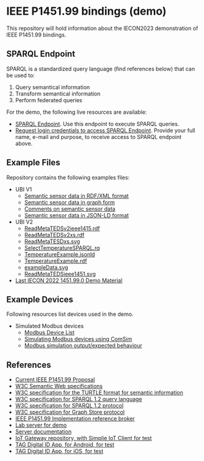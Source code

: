IEEE P1451.99 bindings (demo)
===============================

This repository will hold information about the IECON2023 demonstration of IEEE P1451.99 bindings.

SPARQL Endpoint
-----------------

SPARQL is a standardized query language (find references below) that can be used to:

1. Query semantical information
2. Transform semantical information
3. Perform federated queries

For the demo, the following live resources are available:

* [SPARQL Endpoint](https://lab.tagroot.io/Sparql.md). Use this endpoint to execute SPARQL queries.
* [Request login credentials to access SPARQL Endpoint](https://lab.tagroot.io/Feedback.md). Provide your full name, e-mail and purpose, to receive access to SPARQL endpoint above.


Example Files
---------------

Repository contains the following examples files:

* UBI V1
	* [Semantic sensor data in RDF/XML format](UBI/V1/ReadTEDSExample.rdf)
	* [Semantic sensor data in graph form](UBI/V1/ReadTEDSExample.png)
	* [Comments on semantic sensor data](UBI/V1/CommentsOnRDF.md)
	* [Semantic sensor data in JSON-LD format](UBI/V1/ReadTEDSExample.jsonld)
* UBI V2
	* [ReadMetaTEDSv2ieee1415.rdf](UBI/V2/ReadMetaTEDSv2ieee1415.rdf)
	* [ReadMetaTEDSv2xs.rdf](UBI/V2/ReadMetaTEDSv2xs.rdf)
	* [ReadMetaTESDxs.svg](UBI/V2/ReadMetaTESDxs.svg)
	* [SelectTemperatureSPARQL.rq](UBI/V2/SelectTemperatureSPARQL.rq)
	* [TemperatureExample.jsonld](UBI/V2/TemperatureExample.jsonld)
	* [TemperatureExample.rdf](UBI/V2/TemperatureExample.rdf)
	* [exampleData.svg](UBI/V2/exampleData.svg)
	* [ReadMetaTEDSieee1451.svg](UBI/V2/ReadMetaTEDSieee1451.svg)
* [Last IECON 2022 1451.99.0 Demo Material](dot99_0/README.md)

Example Devices
------------------

Following resources list devices used in the demo.

* Simulated Modbus devices
	* [Modbus Device List](ModbusDevices.md)
	* [Simulating Modbus devices using ComSim](https://lab.tagroot.io/Community/Post/Simulating_Modbus_devices_using_ComSim)
	* [Modbus simulation output/expected behaviour](https://lab.tagroot.io/Reports/ModBusDeviceControl.md)

References
-------------

* [Current IEEE P1451.99 Proposal](https://gitlab.com/IEEE-SA/XMPPI/IoT)
* [W3C Semantic Web specifications](https://www.w3.org/TR/?tag=data)
* [W3C specification for the TURTLE format for semantic information](https://www.w3.org/TeamSubmission/turtle/#sec-collections)
* [W3C specification for SPARQL 1.2 query language](https://www.w3.org/TR/2023/WD-sparql12-query-20230516/)
* [W3C specification for SPARQL 1.2 protocol](https://www.w3.org/TR/sparql12-protocol/)
* [W3C specification for Graph Store protocol](https://www.w3.org/TR/sparql12-graph-store-protocol/)
* [IEEE P1451.99 Implementation reference broker](https://cybercity.online/)
* [Lab server for demo](https://lab.tagroot.io/)
* [Server documentation](https://lab.tagroot.io/Documentation/Index.md)
* [IoT Gateway repository, with Simplie IoT Client for test](https://github.com/PeterWaher/IoTGateway)
* [TAG Digital ID App, for Android, for test](https://play.google.com/store/apps/details?id=com.tag.IdApp)
* [TAG Digital ID App, for iOS, for test](https://apps.apple.com/tr/app/trust-anchor-id/id1580610247)